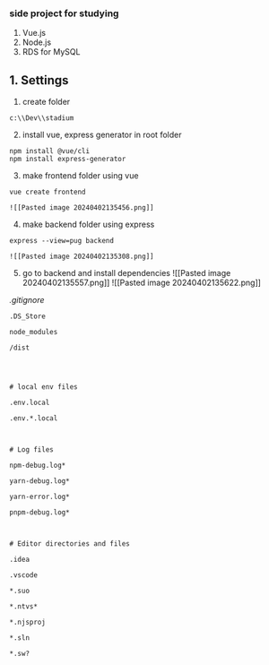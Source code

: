 ### side project for studying 
1. Vue.js
2. Node.js
3. RDS for MySQL


## 1. Settings
1. create folder 
```
c:\\Dev\\stadium
```
2. install vue, express generator in root folder
```
npm install @vue/cli
npm install express-generator
```
3. make frontend folder using vue
```
vue create frontend
```
	![[Pasted image 20240402135456.png]]
4. make backend folder using express
```
express --view=pug backend
```
	![[Pasted image 20240402135308.png]]


5. go to backend and install dependencies
	![[Pasted image 20240402135557.png]]
	![[Pasted image 20240402135622.png]]

*.gitignore*
```
.DS_Store

node_modules

/dist

  
  

# local env files

.env.local

.env.*.local

  

# Log files

npm-debug.log*

yarn-debug.log*

yarn-error.log*

pnpm-debug.log*

  

# Editor directories and files

.idea

.vscode

*.suo

*.ntvs*

*.njsproj

*.sln

*.sw?


```

